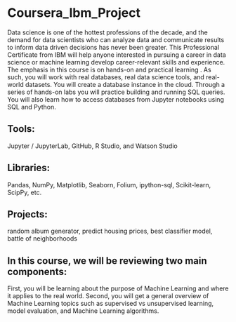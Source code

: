 # Coursera_Ibm_Project

Data science is one of the hottest professions of the decade, and the demand for data scientists who can analyze data and communicate results to inform data driven decisions has never been greater. This Professional Certificate from IBM will help anyone interested in pursuing a career in data science or machine learning develop career-relevant skills and experience. The emphasis in this course is on hands-on and practical learning . As such, you will work with real databases, real data science tools, and real-world datasets. You will create a database instance in the cloud. Through a series of hands-on labs you will practice building and running SQL queries. You will also learn how to access databases from Jupyter notebooks using SQL and Python.

## Tools: 

Jupyter / JupyterLab, GitHub, R Studio, and Watson Studio 

## Libraries: 

Pandas, NumPy, Matplotlib, Seaborn, Folium, ipython-sql, Scikit-learn, ScipPy, etc. 

## Projects: 

random album generator, predict housing prices, best classifier model, battle of neighborhoods 

## In this course, we will be reviewing two main components:
First, you will be learning about the purpose of Machine Learning and where it applies to the real world. 
Second, you will get a general overview of Machine Learning topics such as supervised vs unsupervised learning,  model evaluation, and Machine Learning algorithms. 
 
